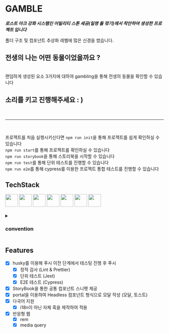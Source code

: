 # GAMBLE

**_로스트 아크 강화 시스템인 어빌리티 스톤 세공(일명 돌 깎기)에서 착안하여 생성한 프로젝트 입니다_**

폴더 구조 및 컴포넌트 추상화 레벨에 많은 신경을 썼습니다.

<h2>전생의 나는 어떤 동물이었을까요 ?</h2>
<br>
랜덤하게 생성된 요소 3가지에 대하여 gambling을 통해 전생의 동물을 확인할 수 있습니다

<br>

## 소리를 키고 진행해주세요 : )

<br><hr><br>

프로젝트를 처음 실행시키신다면 `npm run init`을 통해 프로젝트를 쉽게 확인하실 수 있습니다<br>
`npm run start`를 통해 프로젝트를 확인하실 수 있습니다<br>
`npm run storybook`을 통해 스토리북을 시작할 수 있습니다<br>
`npm run test`를 통해 단위 테스트를 진행할 수 있습니다<br>
`npm run e2e`를 통해 cypress를 이용한 프로젝트 통합 테스트를 진행할 수 있습니다

## TechStack

<div>
  <img src="https://user-images.githubusercontent.com/82315118/209645740-10b5a4b9-adae-4b31-99f4-d0044815874f.png" width="40" height="40" />
  <img src="https://user-images.githubusercontent.com/82315118/209647084-c525618b-9083-42bb-87a0-a68bcd06481d.png" width="40" height="40" />
  <img src="https://user-images.githubusercontent.com/82315118/209645824-053823d7-d2c9-4826-8c57-c11f9ccab1d9.png" width="40" height="40" />
  <img src="https://user-images.githubusercontent.com/82315118/212472213-cdef876a-2a1c-45a0-bbf6-0711a41b7f9d.jpg" width="40" height="40" />
  <img src="https://user-images.githubusercontent.com/82315118/209647244-6a64e70c-e2f9-4a4e-a291-cbb781627519.png" width="40" height="40" />
  <img src="https://user-images.githubusercontent.com/82315118/209647209-f2931ed3-b736-4cb1-b525-65347e2b6e14.png" width="40" height="40" />
  <img src="https://user-images.githubusercontent.com/82315118/209647166-a36b57b5-61dc-4e08-8406-b8764eb9d940.png" width="40" height="40" />
</div>

<br>

<details>
  <summary>
    <h3>convention</h3>
  </summary>
    <h3>commit message</h3>
      
          Gitmoji를 사용하였습니다

          📦️ 패키지 설정
          ✨ 신규 기능
          ✅ 테스트 코드
          ♻️ 리팩터링
          📝 문서 작성
          🎨 스타일링
          🐛 오류 수정

<hr>

<h3>
  branch
</h3>

```
  label / author / main
```

ex) `feat` / `wj` / `set-up-project`

<hr>

<h3>
  interface & model
</h3>

```
`~Schema` : API response 모델

`~Props` : 컴포넌트 인터페이스

`~Type` : client-side 데이터 모델

상수: UPPER_CASE
컴포넌트, 타입: PascalCase
ETC: camelCase
```

<hr>

<h3>
  test
</h3>

```
describe('[domain] testFn', () => {
    it('expect Message', () => {})
});
```

</details>

## Features

- [x] husky를 이용해 푸시 이전 단계에서 테스팅 진행 후 푸시
  - [x] 정적 검사 (Lint & Prettier)
  - [x] 단위 테스트 (Jest)
  - [x] E2E 테스트 (Cypress)
- [x] StoryBook을 통한 공통 컴포넌트 스니펫 제공
- [x] portal을 이용하여 Headless 컴포넌트 형식으로 모달 작성 (모달, 토스트)
- [x] 다국어 지원
  - [x] i18n이 아닌 자체 훅을 제작하여 적용
- [x] 반응형 웹
  - [x] rem
  - [x] media query
